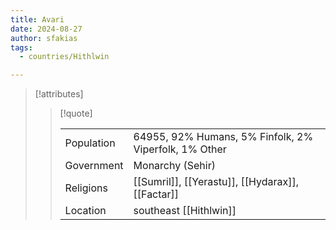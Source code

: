 ```yaml
---
title: Avari
date: 2024-08-27
author: sfakias
tags:
  - countries/Hithlwin

---
```

> [!attributes]
> 
> > [!quote]
> >
> > | | |
> > | --- | --- |
> > | Population | 64955, 92% Humans, 5% Finfolk, 2% Viperfolk, 1% Other |
> > | Government | Monarchy (Sehir) |
> > | Religions | [[Sumril]], [[Yerastu]], [[Hydarax]], [[Factar]] |
> > | Location | southeast [[Hithlwin]] |